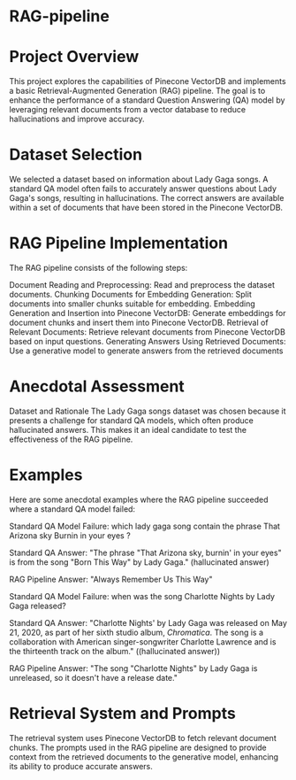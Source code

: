 # RAG-pipeline

# Project Overview
This project explores the capabilities of Pinecone VectorDB and implements a basic Retrieval-Augmented Generation (RAG) pipeline. The goal is to enhance the performance of a standard Question Answering (QA) model by leveraging relevant documents from a vector database to reduce hallucinations and improve accuracy.

# Dataset Selection
We selected a dataset based on information about Lady Gaga songs. A standard QA model often fails to accurately answer questions about Lady Gaga's songs, resulting in hallucinations. The correct answers are available within a set of documents that have been stored in the Pinecone VectorDB.

# RAG Pipeline Implementation
The RAG pipeline consists of the following steps:

Document Reading and Preprocessing: Read and preprocess the dataset documents.
Chunking Documents for Embedding Generation: Split documents into smaller chunks suitable for embedding.
Embedding Generation and Insertion into Pinecone VectorDB: Generate embeddings for document chunks and insert them into Pinecone VectorDB.
Retrieval of Relevant Documents: Retrieve relevant documents from Pinecone VectorDB based on input questions.
Generating Answers Using Retrieved Documents: Use a generative model to generate answers from the retrieved documents

# Anecdotal Assessment
Dataset and Rationale
The Lady Gaga songs dataset was chosen because it presents a challenge for standard QA models, which often produce hallucinated answers. This makes it an ideal candidate to test the effectiveness of the RAG pipeline.

# Examples
Here are some anecdotal examples where the RAG pipeline succeeded where a standard QA model failed:

Standard QA Model Failure: which lady gaga song contain the phrase That Arizona sky Burnin in your eyes ? 

Standard QA Answer: "The phrase "That Arizona sky, burnin\' in your eyes" is from the song "Born This Way" by Lady Gaga." (hallucinated answer)

RAG Pipeline Answer: "Always Remember Us This Way"

Standard QA Model Failure: when was the song Charlotte Nights by Lady Gaga released?

Standard QA Answer: "Charlotte Nights' by Lady Gaga was released on May 21, 2020, as part of her sixth studio album, *Chromatica*. The song is a collaboration with American singer-songwriter Charlotte Lawrence and is the thirteenth track on the album." ((hallucinated answer))

RAG Pipeline Answer: "The song "Charlotte Nights" by Lady Gaga is unreleased, so it doesn\'t have a release date."


# Retrieval System and Prompts
The retrieval system uses Pinecone VectorDB to fetch relevant document chunks. The prompts used in the RAG pipeline are designed to provide context from the retrieved documents to the generative model, enhancing its ability to produce accurate answers.

